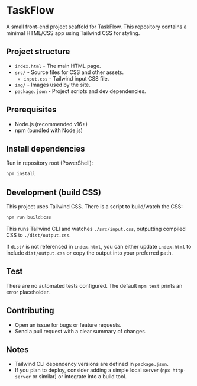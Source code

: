 # TaskFlow

A small front-end project scaffold for TaskFlow. This repository contains a minimal HTML/CSS app using Tailwind CSS for styling.

## Project structure

- `index.html` - The main HTML page.
- `src/` - Source files for CSS and other assets.
  - `input.css` - Tailwind input CSS file.
- `img/` - Images used by the site.
- `package.json` - Project scripts and dev dependencies.

## Prerequisites

- Node.js (recommended v16+)
- npm (bundled with Node.js)

## Install dependencies

Run in repository root (PowerShell):

```powershell
npm install
```

## Development (build CSS)

This project uses Tailwind CSS. There is a script to build/watch the CSS:

```powershell
npm run build:css
```

This runs Tailwind CLI and watches `./src/input.css`, outputting compiled CSS to `./dist/output.css`.

If `dist/` is not referenced in `index.html`, you can either update `index.html` to include `dist/output.css` or copy the output into your preferred path.

## Test

There are no automated tests configured. The default `npm test` prints an error placeholder.

## Contributing

- Open an issue for bugs or feature requests.
- Send a pull request with a clear summary of changes.

## Notes

- Tailwind CLI dependency versions are defined in `package.json`.
- If you plan to deploy, consider adding a simple local server (`npx http-server` or similar) or integrate into a build tool.
